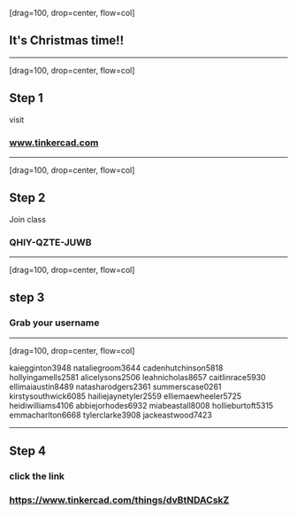 [drag=100, drop=center, flow=col]

## It's Christmas time!!

---
[drag=100, drop=center, flow=col]
## Step 1

visit

### www.tinkercad.com

---
[drag=100, drop=center, flow=col]

## Step 2

Join class

### QHIY-QZTE-JUWB

---
[drag=100, drop=center, flow=col]
## step 3

### Grab your username

---
[drag=100, drop=center, flow=col]

kaiegginton3948
nataliegroom3644
cadenhutchinson5818
hollyingamells2581
alicelysons2506
leahnicholas8657
caitlinrace5930
ellimaiaustin8489
natasharodgers2361
summerscase0261
kirstysouthwick6085
hailiejaynetyler2559
elliemaewheeler5725
heidiwilliams4106
abbiejorhodes6932
miabeastall8008
hollieburtoft5315
emmacharlton6668
tylerclarke3908
jackeastwood7423


---

## Step 4

### click the link

### https://www.tinkercad.com/things/dvBtNDACskZ